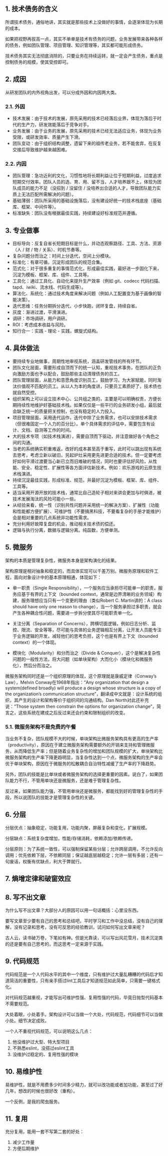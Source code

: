 ## 1. 技术债务的含义

所谓技术债务，通俗地讲，其实就是那些技术上没做好的事情，会逐渐体现为长期的成本。

如果把视野再拔高一点，其实不单单是技术有债务的问题，业务发展带来各种各样的债务，例如团队管理、项目管理、知识管理等，其实都可能形成债务。


技术债务其实无法彻底消除的，只要业务在持续运转，就一定会产生债务，重点是控制债务的规模，使其受控即可。


## 2. 成因

从研发团队的内外视角出发，可以分成外因和内因两大类。

### 2.1. 外因

- 技术发展：由于技术的发展，原先采用的技术已经落后业界，体现为落后于时代的生产力，研发效能落后于竞争对手。
- 业务发展：由于业务的发展，原先采用的技术已经无法适应业务，体现为业务受限，或研发效率、质量产生下滑。
- 团队变动：由于组织结构调整，遗留下来的祖传老业务，若不能舍弃，在反复交接后导致维护越来越困难。


### 2.2. 内因

- 团队管理：急功近利的文化，习惯性地将长期利益让位于短期利益，过度追求短期交付效率。团队人员的选、育、用、留不当，人才培养跟不上，体现为团队成员的能力不足（没招到 / 没留住 / 没培养出合适的人才，导致团队能力实质上无法匹配所需解决的问题）。
- 基础薄弱：团队所采用的基础设施落后，没有建设好统一的技术栈底座（基础库、框架、中间件等）。
- 标准缺失：团队没有根据最佳实践，持续建设好标准规范并遵循。

## 3. 专业做事

- 目标导向：反复自省长短期目标是什么，并动态观察路径、工具、方法、资源（人 / 财 / 物 / 关系）、时机节奏等。
- 复杂问题分而治之：时间上分迭代，空间上分模块。
- 标准化：有章可循，沉淀形成团队的规范合集。
- 范式化：对于很多重复的事情范式化，形成最佳实践，最好进一步固化下来，沉淀为模板、框架、库、组件、工具等。
- 工具化：通过工具化、自动化来提升生产效率（例如 git、codecc 代码扫描、tapd、iwiki、流水线、代码生成等）。
- 算法化、系统化：通过技术角度来解决问题（例如人工配置变为基于画像的智能决策）。
- 迭代思维：任务分期拆分迭代，小步快跑，闭环复盘，持续自省。
- 灰度：渐进过渡，平滑演进。
- 调研：市场调研，用户调研。
- ROI：考虑成本收益与风险。
- 知行合一：实践 - 理论 - 实践，螺旋式结构。


## 4. 具体做法


- 要持续专业地做事，周期性地审视系统，涵盖研发管线的所有环节。
- 团队文化层面，需要形成自顶而下的统一认知，重视技术事务，在团队的正负向激励方面也予以配合，鼓励那些主动清理债务的员工。
- 团队管理层面，从能力和意愿角度识别员工，鼓励学习，为大家赋能，同时淘汰价值观不匹配的员工。从以人为本的角度讲，只要员工素质好了，技术债也就自然受控。
- 组织架构上可以设立技术中心、公共组之类的，主要是可以明确权责，方便长期持续性地维护好基础技术栈。如果仅仅是一些平行的业务研发小组，最后就会缺乏统一的质量把关控制，也没有稳定的人力投入。
- 项目管理层面，采用迭代运作，迭代中除了业务需求，也可以安排技术需求（但很难固定一个人力的百分比）。单个具体需求的评估中，需要包含有设计、文档、自测等工作的时间。
- 大的技术专项（如技术栈演进），需要自顶而下驱动，并注意做好各个角色之间的沟通。
- 当老的系统确实积重难返，改好的成本甚至高于重写，此时可以跳出现有系统去思考，考虑立新以破旧，另起炉灶采用更先进更合适的技术。但一定要考虑好如何平滑过渡要当心新已立而旧难破的情况，同时也要评估好风险，从性能、安全、稳定性、扩展性等各方面评估新技术。例如：欢乐游戏的云原生技术栈演进。
- 持续沉淀最佳实践，形成标准、规范，并最好沉淀为模板、框架、库、组件、工具等。
- 适当采用开源开放的技术栈，通常比自己造轮子相对来讲会更加与时俱进，被技术发展淘汰的风险可能小一些。
- 从经验来看，统一性（识别共性问题并采用统一的解决方案）、扩展性（功能和性能都方便扩展）、可维护性（不要搞黑科技，不要看复杂的手册才能维护）会是相对重要的几点系统非功能性需求。
- 充分利用好故障复盘的机会，推动相关技术债的偿还。
- 逻辑与执行分离，数据与逻辑分离。纯函数，方便单测。

## 5. 微服务


架构的本质是管理复杂性，微服务本身是架构演化的结果。

架构原理是相对抽象和稳定的，而具体实现可以千差万别。微服务原理和软件工程，面向对象设计中的基本原理相通，体现如下：

- 单一职责（Single Responsibility），一个服务应当承担尽可能单一的职责，服务应基于有界的上下文（bounded context，通常是边界清晰的业务领域）构建，服务理想应当只有一个变更的理由（类似Robert C. Martin讲的：A class should have only one reason to change），当一个服务承担过多职责，就会产生各种耦合性问题，需要进一步拆分使其尽可能职责单一化。

- 关注分离（Separation of Concerns），跨横切面逻辑，例如日志分析、监控、限流、安全等等，尽可能与具体的业务逻辑相互分离，让开发人员能专注于业务逻辑的开发，减轻他们的思考负担，这个也是有界上下文（bounded context）的一个体现。

- 模块化（Modularity）和分而治之（Divide & Conquer），这个是解决复杂性问题的一般性方法，将大问题（如单块架构）大而化小（模块化和微服务化），然后分而治之。

微服务架构同时还是一个组织原理的体现，这个原理就是康威定律（Conway’s Law），Melvin Conway在1968年指出：“Any organization that design a system(defined broadly) will produce a design whose structure is a copy of the organization’s communication structure”，翻译成中文就是：设计系统的组织，其产生的设计和架构等价于组织间的沟通结构。Dan North对此还补充说：“Those system then constrain the options for organization change”，简言之，这些系统在建成之后反过来还会约束和限制组织的改变。




### 5.1. 微服务架构不是免费的午餐

当业务不复杂，团队规模不大的时候，单块架构比微服务架构具有更高的生产率（productivity），原因在于建立微服务架构需要额外的开销来支持和管理微服务，从而降低生产率；但是随着业务复杂性的增加和团队规模的扩大，单块架构比微服务架构的生产率下降更趋明显，当复杂性达到一个点，微服务架构的生产率会优于单块架构，原因在于微服务的松散耦合自治特性减缓了生产率的下降趋势。


另外，团队的技能是比单块或者微服务架构的选择更重要的因素。说白了，如果团队能力不行，不管用单块还是微服务，还是难于管理复杂性。

反过来，如果团队能力强，不管用单块还是微服务，都能找到好的管理复杂性的手段，所以说团队的技能才是管理复杂性的关键。


## 6. 分层





分层优点：抽象稳定，功能复用，功能内聚，屏蔽复杂和变化，扩展规模。

分层缺点：系统复杂度增加，性能/存储消耗，依赖添加/依赖传递。

分层原则：为了系统一致性，可以强制保留某些分层；允许跨层调用，不允许反向调用；优先依赖下层，不依赖同层；保证越底层越稳定；允许一层有多层；还有一句废话，权衡有优缺点，利大于弊就行。

## 7. 熵增定律和破窗效应

## 8. 写不出文章

为什么写不出文章？大部分人的原因可以用一句话概括：心里没东西。

要写文章至少要有自己的思考和总结吧，平时学习和工作中没总结，没有自己的理解，没有记录和思考，没有可反思的经验教训，试问如何写出文章来呢？

古人云，读书破万卷，下笔如有神。但是光靠读，可以写出风花雪月，技术沉淀类的还是要有自己思考的，而这思考一定来源于实践。


## 9. 代码规范

代码规范是一个人代码水平的其中一个维度，只有维护过大量乱糟糟的代码后才知道简洁的重要性，只有亲手搭过lint工具后才知道规范如此简单，只需要一键格式化。

对代码规范越重视，才能写出可维护性强、复用性强的代码，毕竟日抛型代码基本不需要规范。

大处着眼，小处着手。架构设计可以当做一个大处，代码规范，代码细节可以当做小处。细节决定成败。

一个人不重视代码规范，可以说明这么几点：
1. 他没维护过大型、特大型项目 
2. 不熟悉eslint，没搭过eslint工具 
3. 没维护过稳定的、复用性强的模块 

## 10. 易维护性

易维护性，就是不用费多少时间多少精力，就可以改功能或者加功能，甚至过了好几年，想改的时候也很好改（重构）。

一个反例，是我的爬虫服务。

## 11. 复用

充分复用，能用一套不写第二套的好处：
1. 减少工作量
2. 方便后期维护





